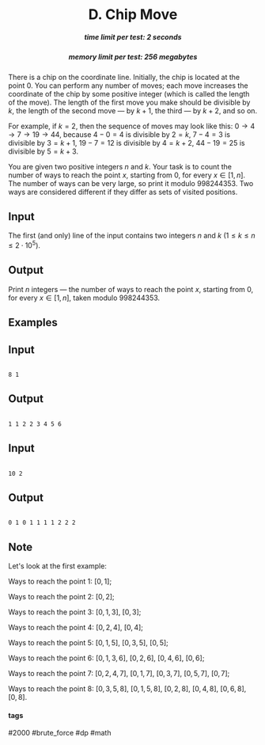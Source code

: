 <h1 style='text-align: center;'> D. Chip Move</h1>

<h5 style='text-align: center;'>time limit per test: 2 seconds</h5>
<h5 style='text-align: center;'>memory limit per test: 256 megabytes</h5>

There is a chip on the coordinate line. Initially, the chip is located at the point $0$. You can perform any number of moves; each move increases the coordinate of the chip by some positive integer (which is called the length of the move). The length of the first move you make should be divisible by $k$, the length of the second move — by $k+1$, the third — by $k+2$, and so on.

For example, if $k=2$, then the sequence of moves may look like this: $0 \rightarrow 4 \rightarrow 7 \rightarrow 19 \rightarrow 44$, because $4 - 0 = 4$ is divisible by $2 = k$, $7 - 4 = 3$ is divisible by $3 = k + 1$, $19 - 7 = 12$ is divisible by $4 = k + 2$, $44 - 19 = 25$ is divisible by $5 = k + 3$.

You are given two positive integers $n$ and $k$. Your task is to count the number of ways to reach the point $x$, starting from $0$, for every $x \in [1, n]$. The number of ways can be very large, so print it modulo $998244353$. Two ways are considered different if they differ as sets of visited positions.

## Input

The first (and only) line of the input contains two integers $n$ and $k$ ($1 \le k \le n \le 2 \cdot 10^5$).

## Output

Print $n$ integers — the number of ways to reach the point $x$, starting from $0$, for every $x \in [1, n]$, taken modulo $998244353$.

## Examples

## Input


```

8 1

```
## Output


```

1 1 2 2 3 4 5 6 
```
## Input


```

10 2

```
## Output


```

0 1 0 1 1 1 1 2 2 2 
```
## Note

Let's look at the first example:

Ways to reach the point $1$: $[0, 1]$;

Ways to reach the point $2$: $[0, 2]$;

Ways to reach the point $3$: $[0, 1, 3]$, $[0, 3]$;

Ways to reach the point $4$: $[0, 2, 4]$, $[0, 4]$;

Ways to reach the point $5$: $[0, 1, 5]$, $[0, 3, 5]$, $[0, 5]$;

Ways to reach the point $6$: $[0, 1, 3, 6]$, $[0, 2, 6]$, $[0, 4, 6]$, $[0, 6]$;

Ways to reach the point $7$: $[0, 2, 4, 7]$, $[0, 1, 7]$, $[0, 3, 7]$, $[0, 5, 7]$, $[0, 7]$;

Ways to reach the point $8$: $[0, 3, 5, 8]$, $[0, 1, 5, 8]$, $[0, 2, 8]$, $[0, 4, 8]$, $[0, 6, 8]$, $[0, 8]$.



#### tags 

#2000 #brute_force #dp #math 